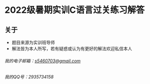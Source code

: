 # 2022级暑期实训C语言过关练习解答

## 关于
* 题目来源为实训班导师
* 解法皆为本人所写，若有疑惑或认为有更好的解法欢迎私信本人

###### 我的电子邮箱：s5460703@gmail.com
###### 我的QQ号：2935734158
